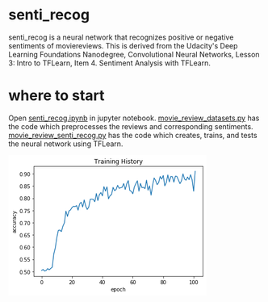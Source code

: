# senti_recog

senti_recog is a neural network that recognizes positive or negative sentiments of moviereviews. This is derived from the Udacity's Deep Learning Foundations Nanodegree, Convolutional Neural Networks, Lesson 3: Intro to TFLearn, Item 4. Sentiment Analysis with TFLearn.


# where to start

Open [senti_recog.ipynb](senti_recog.ipynb) in jupyter notebook. [movie_review_datasets.py](movie_review_datasets.py) has the code which preprocesses the reviews and corresponding sentiments. [movie_review_senti_recog.py](movie_review_senti_recog.py) has the code which creates, trains, and tests the neural network using TFLearn.

![Alt text](training_history.png?raw=true)
